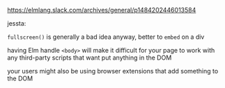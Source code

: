 https://elmlang.slack.com/archives/general/p1484202446013584

jessta:

`fullscreen()` is generally a bad idea anyway, better to `embed` on a div

having Elm handle `<body>` will make it difficult for your page to work with any third-party scripts that want put anything in the DOM

your users might also be using browser extensions that add something to the DOM
